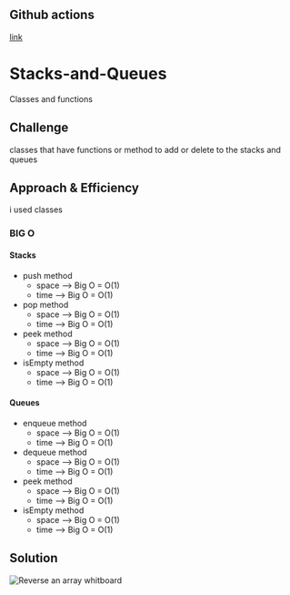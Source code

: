 ## Github actions
[link](https://github.com/ruwaid-401-advanced-javascript/data-structures-and-algorithms/pull/9/checks)

# Stacks-and-Queues

Classes and functions

## Challenge

classes that have functions or method to add or delete to the stacks and queues 

## Approach & Efficiency

i used classes 
### BIG O
#### Stacks
* push method
  * space --> Big O = O(1)
  * time --> Big O = O(1)
* pop method
  * space --> Big O = O(1)
  * time --> Big O = O(1)
* peek method
  * space --> Big O = O(1)
  * time --> Big O = O(1)
* isEmpty method
  * space --> Big O = O(1)
  * time --> Big O = O(1)
#### Queues
* enqueue method
  * space --> Big O = O(1)
  * time --> Big O = O(1)
* dequeue method
  * space --> Big O = O(1)
  * time --> Big O = O(1)
* peek method
  * space --> Big O = O(1)
  * time --> Big O = O(1)
* isEmpty method
  * space --> Big O = O(1)
  * time --> Big O = O(1)

## Solution

![Reverse an array whitboard](../../assets/stacks-and-queues.jpeg)